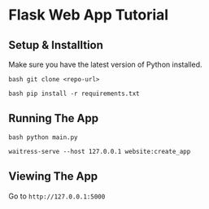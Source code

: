 # Flask Web App Tutorial

## Setup & Installtion

Make sure you have the latest version of Python installed.

```
bash git clone <repo-url>
```

```
bash pip install -r requirements.txt
```

## Running The App

```
bash python main.py
```
```
waitress-serve --host 127.0.0.1 website:create_app
```

## Viewing The App

Go to `http://127.0.0.1:5000`
